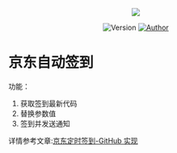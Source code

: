 <p align="center">
    <img src="https://cdn.jsdelivr.net/gh/ruicky/ruicky.github.io/2020/06/05/jd-sign/0.png">
</p>

<p align="center">
    <img alt="Version" src="https://img.shields.io/badge/release-0.0.1-blue"/>
    <a href="https://github.com/ruicky">
        <img alt="Author" src="https://img.shields.io/badge/author-ruicky-blueviolet"/>
    </a>
</p>

# 京东自动签到
功能：
1. 获取签到最新代码
2. 替换参数值
3. 签到并发送通知

详情参考文章:[京东定时签到-GitHub 实现](https://ruicky.me/2020/06/05/jd-sign/)






 
 

